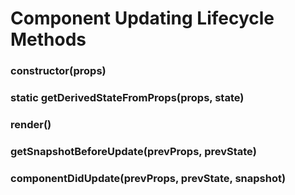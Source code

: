 # Component Updating Lifecycle Methods

### constructor(props)

### static getDerivedStateFromProps(props, state)

### render()

### getSnapshotBeforeUpdate(prevProps, prevState)

### componentDidUpdate(prevProps, prevState, snapshot)